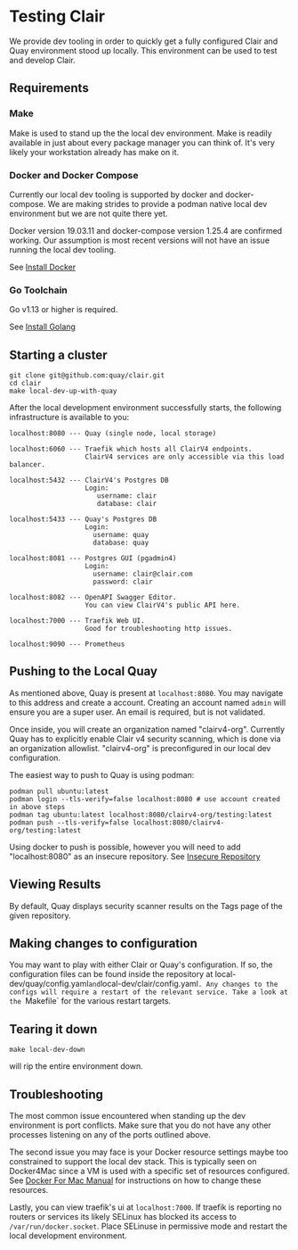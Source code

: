 # Testing Clair

We provide dev tooling in order to quickly get a fully configured Clair and Quay environment stood up locally. This environment can be used to test and develop Clair.

## Requirements

### Make

Make is used to stand up the the local dev environment. 
Make is readily available in just about every package manager you can think of.
It's very likely your workstation already has make on it.

### Docker and Docker Compose

Currently our local dev tooling is supported by docker and docker-compose. We are making strides to provide a podman native local dev environment but we are not quite there yet.

Docker version 19.03.11 and docker-compose version 1.25.4 are confirmed working. Our assumption is most recent versions will not have an issue running the local dev tooling.

See [Install Docker](https://docs.docker.com/get-docker/)

### Go Toolchain

Go v1.13 or higher is required.

See [Install Golang](https://golang.org/doc/install)

## Starting a cluster

```
git clone git@github.com:quay/clair.git
cd clair
make local-dev-up-with-quay
```

After the local development environment successfully starts, the following infrastructure is available to you:

```
localhost:8080 --- Quay (single node, local storage)

localhost:6060 --- Traefik which hosts all ClairV4 endpoints.
                   ClairV4 services are only accessible via this load balancer.

localhost:5432 --- ClairV4's Postgres DB
                   Login:
                      username: clair
                      database: clair

localhost:5433 --- Quay's Postgres DB
                   Login:
                     username: quay
                     database: quay

localhost:8081 --- Postgres GUI (pgadmin4)
                   Login:
                     username: clair@clair.com
                     password: clair

localhost:8082 --- OpenAPI Swagger Editor.
                   You can view ClairV4's public API here.

localhost:7000 --- Traefik Web UI.
                   Good for troubleshooting http issues.

localhost:9090 --- Prometheus
```

## Pushing to the Local Quay

As mentioned above, Quay is present at `localhost:8080`. You may navigate to this address and create a account. Creating an account named `admin` will ensure you are a super user. An email is required, but is not validated.

Once inside, you will create an organization named "clairv4-org". Currently Quay has to explicitly enable Clair v4 security scanning, which is done via an organization allowlist. "clairv4-org" is preconfigured in our local dev configuration.

The easiest way to push to Quay is using podman:

```
podman pull ubuntu:latest
podman login --tls-verify=false localhost:8080 # use account created in above steps
podman tag ubuntu:latest localhost:8080/clairv4-org/testing:latest
podman push --tls-verify=false localhost:8080/clairv4-org/testing:latest
```

Using docker to push is possible, however you will need to add "localhost:8080" as an insecure repository. See [Insecure Repository](https://docs.docker.com/registry/insecure/)

## Viewing Results

By default, Quay displays security scanner results on the Tags page of the given repository.

## Making changes to configuration

You may want to play with either Clair or Quay's configuration. 
If so, the configuration files can be found inside the repository at
local-dev/quay/config.yaml` and `local-dev/clair/config.yaml`.
Any changes to the configs will require a restart of the relevant service. Take a look at the `Makefile` for the various restart targets.

## Tearing it down

```
make local-dev-down
```

will rip the entire environment down.


## Troubleshooting

The most common issue encountered when standing up the dev environment is port conflicts. Make sure that you do not have any other processes listening on any of the ports outlined above.

The second issue you may face is your Docker resource settings maybe too constrained to support the local dev stack. This is typically seen on Docker4Mac since a VM is used with a specific set of resources configured. See [Docker For Mac Manual](https://docs.docker.com/docker-for-mac/) for instructions on how to change these resources.

Lastly, you can view traefik's ui at `localhost:7000`. If traefik is reporting no routers or services its likely SELinux has blocked its access to `/var/run/docker.socket`. Place SELinuse in permissive mode and restart the local development environment.
